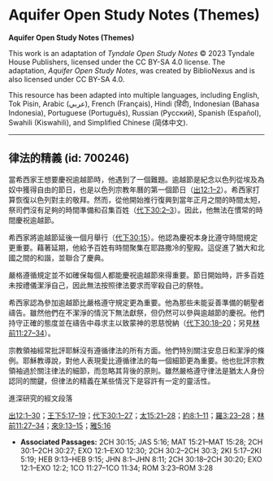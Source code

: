 # Aquifer Open Study Notes (Themes)

**Aquifer Open Study Notes (Themes)**

This work is an adaptation of *Tyndale Open Study Notes* © 2023 Tyndale House Publishers, licensed under the CC BY\-SA 4\.0 license. The adaptation, *Aquifer Open Study Notes*, was created by BiblioNexus and is also licensed under CC BY\-SA 4\.0\.

This resource has been adapted into multiple languages, including English, Tok Pisin, Arabic (عربي), French (Français), Hindi (हिंदी), Indonesian (Bahasa Indonesia), Portuguese (Português), Russian (Русский), Spanish (Español), Swahili (Kiswahili), and Simplified Chinese (简体中文).



--------------------------------

## 律法的精義 (id: 700246)

當希西家王想要慶祝逾越節時，他遇到了一個難題。逾越節是紀念以色列從埃及為奴中獲得自由的節日，也是以色列宗教年曆的第一個節日（[出12:1–2](https://ref.ly/Exod12:1-Exod12:2)）。希西家打算恢復以色列對主的敬拜。然而，從他開始推行復興到當年正月之間的時間太短，祭司們沒有足夠的時間準備和召集百姓（[代下30:2–3](https://ref.ly/2Chr30:2-2Chr30:3)）。因此，他無法在慣常的時間慶祝逾越節。

希西家將逾越節延後一個月舉行（[代下30:15](https://ref.ly/2Chr30:15)）。他認為慶祝本身比遵守時間規定更重要。藉著延期，他給予百姓有時間聚集在耶路撒冷的聖殿。這促進了猶大和北國之間的和諧，並聯合了慶典。

嚴格遵循規定並不如確保每個人都能慶祝逾越節來得重要。節日開始時，許多百姓未按禮儀潔淨自己，因此無法按照律法要求而宰殺自己的祭牲。

希西家認為參加逾越節比嚴格遵守規定更為重要。他為那些未能妥善準備的朝聖者禱告。雖然他們在不潔淨的情況下無法獻祭，但仍然可以參與逾越節的慶祝。他們持守正確的態度並在禱告中尋求主以致蒙神的恩慈悅納（[代下30:18–20](https://ref.ly/2Chr30:18-2Chr30:20)；另見[林前11:27–34](https://ref.ly/1Cor11:27-1Cor11:34)）。

宗教領袖經常批評耶穌沒有遵循律法的所有方面。他們特別關注安息日和潔淨的條例。耶穌教導說，對他人表現愛比遵循律法的每一個細節更為重要。他也批評宗教領袖過於關注律法的細節，而忽略其背後的原則。雖然嚴格遵守律法是猶太人身份認同的關鍵，但律法的精義在某些情況下是容許有一定的靈活性。

進深研究的經文段落

[出12:1–30](https://ref.ly/Exod12:1-Exod12:30)；[王下5:17–19](https://ref.ly/2Kgs5:17-2Kgs5:19)；[代下30:1–27](https://ref.ly/2Chr30:1-2Chr30:27)；[太15:21–28](https://ref.ly/Matt15:21-Matt15:28)；[約8:1–11](https://ref.ly/John8:1-John8:11)；[羅3:23–28](https://ref.ly/Rom3:23-Rom3:28)；[林前11:27–34](https://ref.ly/1Cor11:27-1Cor11:34)；[來9:13–15](https://ref.ly/Heb9:13-Heb9:15)；[雅5:16](https://ref.ly/Jas5:16)

* **Associated Passages:** 2CH 30:15; JAS 5:16; MAT 15:21–MAT 15:28; 2CH 30:1–2CH 30:27; EXO 12:1–EXO 12:30; 2CH 30:2–2CH 30:3; 2KI 5:17–2KI 5:19; HEB 9:13–HEB 9:15; JHN 8:1–JHN 8:11; 2CH 30:18–2CH 30:20; EXO 12:1–EXO 12:2; 1CO 11:27–1CO 11:34; ROM 3:23–ROM 3:28


